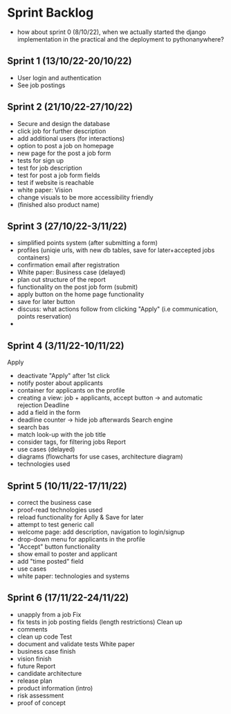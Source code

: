 # Sprint Backlog
- how about sprint 0 (8/10/22), when we actually started the django implementation in the practical and the deployment to pythonanywhere?

## Sprint 1 (13/10/22-20/10/22)
- User login and authentication
- See job postings

## Sprint 2 (21/10/22-27/10/22)
- Secure and design the database
- click job for further description
- add additional users (for interactions)
- option to post a job on homepage
- new page for the post a job form
- tests for sign up
- test for job description
- test for post a job form fields
- test if website is reachable
- white paper: Vision
- change visuals to be more accessibility friendly
- (finished also product name)

## Sprint 3 (27/10/22-3/11/22)
- simplified points system (after submitting a form)
- profiles (uniqie urls, with new db tables, save for later+accepted jobs containers)
- confirmation email after registration
- White paper: Business case (delayed)
- plan out structure of the report
- functionality on the post job form (submit)
- apply button on the home page functionality
- save for later button
- discuss: what actions follow from clicking "Apply" (i.e communication, points reservation)
- 

## Sprint 4 (3/11/22-10/11/22)
Apply
-  deactivate "Apply" after 1st click
-  notify poster about applicants
-  container for applicants on the profile
-  creating a view: job + applicants, accept button -> and automatic rejection
Deadline
-  add a field in the form
-  deadline counter -> hide job afterwards
Search engine
-  search bas
-  match look-up with the job title
-  consider tags, for filtering jobs
Report
-  use cases (delayed)
-  diagrams (flowcharts for use cases, architecture diagram)
-  technologies used

## Sprint 5 (10/11/22-17/11/22)
- correct the business case
- proof-read technologies used
- reload functionality for Aplly & Save for later
- attempt to test generic call
- welcome page: add description, navigation to login/signup
- drop-down menu for applicants in the profile
- "Accept" button functionality
- show email to poster and applicant
- add "time posted" field
- use cases
- white paper: technologies and systems

## Sprint 6 (17/11/22-24/11/22)
- unapply from a job
Fix
- fix tests in job posting fields (length restrictions)
Clean up
- comments
- clean up code
Test
- document and validate tests
White paper
- business case finish
- vision finish
- future
Report
- candidate architecture
- release plan
- product information (intro)
- risk assessment
- proof of concept




